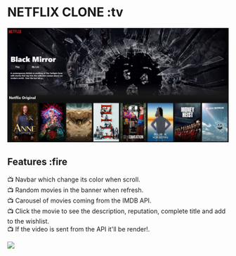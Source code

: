 # NETFLIX CLONE :tv

<img src="https://raw.githubusercontent.com/superneutrino8/netlfix-clone/master/src/NetflixClone.jpg">

## Features :fire

:tv: Navbar which change its color when scroll.<br>
:tv: Random movies in the banner when refresh.<br>
:tv: Carousel of movies coming from the IMDB API.<br>
:tv: Click the movie to see the description, reputation, complete title and add to the wishlist.<br>
:tv: If the video is sent from the API it'll be render!.<br>

<img src="https://i.ibb.co/Ch89ZtF/Screenshot-from-2021-01-04-20-41-49.png">
